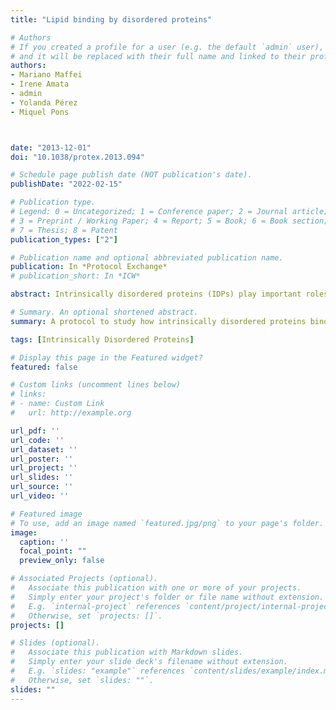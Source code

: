 ```yaml
---
title: "Lipid binding by disordered proteins"

# Authors
# If you created a profile for a user (e.g. the default `admin` user), write the username (folder name) here 
# and it will be replaced with their full name and linked to their profile.
authors:
- Mariano Maffei
- Irene Amata
- admin
- Yolanda Pérez
- Miquel Pons



date: "2013-12-01"
doi: "10.1038/protex.2013.094"

# Schedule page publish date (NOT publication's date).
publishDate: "2022-02-15"

# Publication type.
# Legend: 0 = Uncategorized; 1 = Conference paper; 2 = Journal article;
# 3 = Preprint / Working Paper; 4 = Report; 5 = Book; 6 = Book section;
# 7 = Thesis; 8 = Patent
publication_types: ["2"]

# Publication name and optional abbreviated publication name.
publication: In *Protocol Exchange*
# publication_short: In *ICW*

abstract: Intrinsically disordered proteins (IDPs) play important roles in a multitude of biological process, especially in the regulation of signal transduction pathways. Many IDPs are implicated in several diseases such as cancer, diabetes, neurodegenerative diseases and others. We have developed a detailed protocol for purifying the intrinsically disordered Unique domain of the human non-receptor tyrosine kinase c-Src. Moreover, here we introduce two additional techniques that have been used to assess the capability of the protein to binding lipids, a simple protein-lipid assay (Echelon Lipid StripTM) and a NMR approach where we have observed the unfolded Unique domain of c-Src in the presence of different types of bicelles.

# Summary. An optional shortened abstract.
summary: A protocol to study how intrinsically disordered proteins bind to lipids.

tags: [Intrinsically Disordered Proteins]

# Display this page in the Featured widget?
featured: false

# Custom links (uncomment lines below)
# links:
# - name: Custom Link
#   url: http://example.org

url_pdf: ''
url_code: ''
url_dataset: ''
url_poster: ''
url_project: ''
url_slides: ''
url_source: ''
url_video: ''

# Featured image
# To use, add an image named `featured.jpg/png` to your page's folder. 
image:
  caption: ''
  focal_point: ""
  preview_only: false

# Associated Projects (optional).
#   Associate this publication with one or more of your projects.
#   Simply enter your project's folder or file name without extension.
#   E.g. `internal-project` references `content/project/internal-project/index.md`.
#   Otherwise, set `projects: []`.
projects: []

# Slides (optional).
#   Associate this publication with Markdown slides.
#   Simply enter your slide deck's filename without extension.
#   E.g. `slides: "example"` references `content/slides/example/index.md`.
#   Otherwise, set `slides: ""`.
slides: ""
---
```



